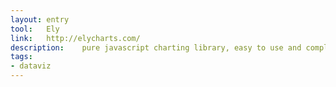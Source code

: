 ```yaml
---
layout: entry
tool:	Ely
link:	http://elycharts.com/
description:	pure javascript charting library, easy to use and completely customizable
tags:
- dataviz
---
```

